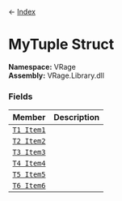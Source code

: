 ← [Index](index.md)
# MyTuple Struct
**Namespace:** VRage  
**Assembly:** VRage.Library.dll  
### Fields
|Member|Description|
|---|---|
|[`T1 Item1`](VRage.Item1.md)||
|[`T2 Item2`](VRage.Item2.md)||
|[`T3 Item3`](VRage.Item3.md)||
|[`T4 Item4`](VRage.Item4.md)||
|[`T5 Item5`](VRage.Item5.md)||
|[`T6 Item6`](VRage.Item6.md)||
